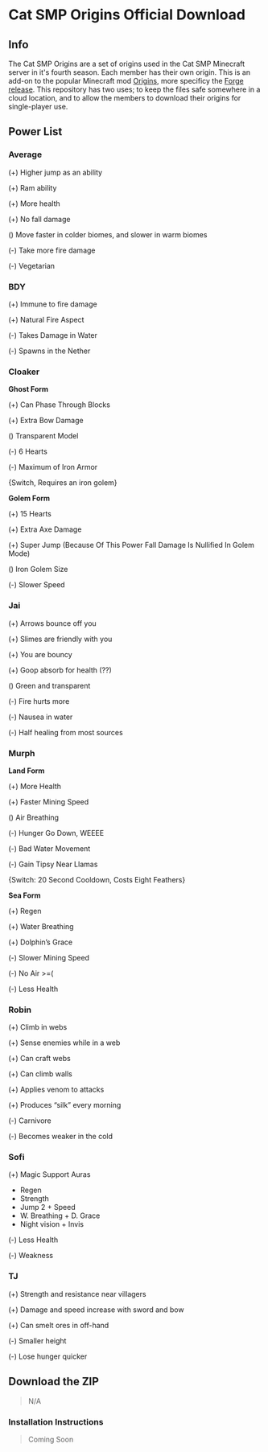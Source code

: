 # Cat SMP Origins Official Download
## Info
The Cat SMP Origins are a set of origins used in the Cat SMP Minecraft server in it's fourth season. Each member has their own origin. This is an add-on to the popular Minecraft mod [Origins](https://www.curseforge.com/minecraft/mc-mods/origins), more specificy the [Forge release](https://www.curseforge.com/minecraft/mc-mods/origins-forge). This repository has two uses; to keep the files safe somewhere in a cloud location, and to allow the members to download their origins for single-player use.
## Power List
### Average
(+) Higher jump as an ability

(+) Ram ability

(+) More health

(+) No fall damage

() Move faster in colder biomes, and slower in warm biomes

(-) Take more fire damage

(-) Vegetarian
### BDY
(+) Immune to fire damage

(+) Natural Fire Aspect

(-) Takes Damage in Water

(-) Spawns in the Nether

### Cloaker
**Ghost Form**

(+) Can Phase Through Blocks

(+) Extra Bow Damage

() Transparent Model

(-) 6 Hearts

(-) Maximum of Iron Armor

{Switch, Requires an iron golem}

**Golem Form**

(+) 15 Hearts

(+) Extra Axe Damage

(+) Super Jump (Because Of This Power Fall Damage Is Nullified In Golem Mode)

() Iron Golem Size

(-) Slower Speed

### Jai
(+) Arrows bounce off you

(+) Slimes are friendly with you

(+) You are bouncy

(+) Goop absorb for health (??)

() Green and transparent

(-) Fire hurts more
 
(-) Nausea in water

(-) Half healing from most sources

### Murph
**Land Form**

(+) More Health

(+) Faster Mining Speed

() Air Breathing

(-) Hunger Go Down, WEEEE

(-) Bad Water Movement

(-) Gain Tipsy Near Llamas

{Switch: 20 Second Cooldown, Costs Eight Feathers}

**Sea Form**

(+) Regen

(+) Water Breathing

(+) Dolphin’s Grace

(-) Slower Mining Speed

(-) No Air >=(

(-) Less Health

### Robin
(+) Climb in webs

(+) Sense enemies while in a web

(+) Can craft webs

(+) Can climb walls

(+) Applies venom to attacks

(+) Produces “silk” every morning

(-) Carnivore

(-) Becomes weaker in the cold

### Sofi
(+) Magic Support Auras
- Regen
- Strength
- Jump 2 + Speed
- W. Breathing + D. Grace
- Night vision + Invis

(-) Less Health

(-) Weakness


### TJ
(+) Strength and resistance near villagers

(+) Damage and speed increase with sword and bow

(+) Can smelt ores in off-hand

(-) Smaller height

(-) Lose hunger quicker

## Download the ZIP
> N/A
### Installation Instructions
> Coming Soon
